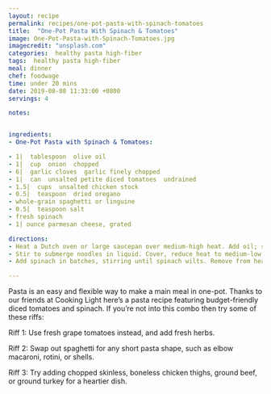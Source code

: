 ```yaml
---
layout: recipe
permalink: recipes/one-pot-pasta-with-spinach-tomatoes
title:  "One-Pot Pasta With Spinach & Tomatoes"
image: One-Pot-Pasta-with-Spinach-Tomatoes.jpg
imagecredit: "unsplash.com"
categories:  healthy pasta high-fiber
tags:  healthy pasta high-fiber
meal: dinner
chef: foodwage
time: under 20 mins
date: 2019-08-08 11:33:00 +0800
servings: 4

notes:


ingredients:
- One-Pot Pasta with Spinach & Tomatoes:

- 1|  tablespoon  olive oil
- 1|  cup  onion  chopped
- 6|  garlic cloves  garlic finely chopped
- 1|  can  unsalted petite diced tomatoes  undrained
- 1.5|  cups  unsalted chicken stock
- 0.5|  teaspoon  dried oregano
- whole-grain spaghetti or linguine
- 0.5|  teaspoon salt
- fresh spinach
- 1| ounce parmesan cheese, grated

directions:
- Heat a Dutch oven or large saucepan over medium-high heat. Add oil; swirl to coat. Add onion and garlic to pan; sauté 3 minutes or until onion starts to brown. Add tomatoes, stock, oregano, and pasta, in that order. Bring to a boil.
- Stir to submerge noodles in liquid. Cover, reduce heat to medium-low, and cook 7 minutes or until pasta is almost done. Uncover; stir in salt.
- Add spinach in batches, stirring until spinach wilts. Remove from heat; let stand 5 minutes. Sprinkle with cheese, and serve.

---
```


Pasta is an easy and flexible way to make a main meal in one-pot. Thanks to our friends at Cooking Light here’s a pasta recipe featuring budget-friendly diced tomatoes and spinach. If you’re not into this combo then try some of these riffs:

Riff 1: Use fresh grape tomatoes instead, and add fresh herbs.

Riff 2: Swap out spaghetti for any short pasta shape, such as elbow macaroni, rotini, or shells.

Riff 3: Try adding chopped skinless, boneless chicken thighs, ground beef, or ground turkey for a heartier dish.